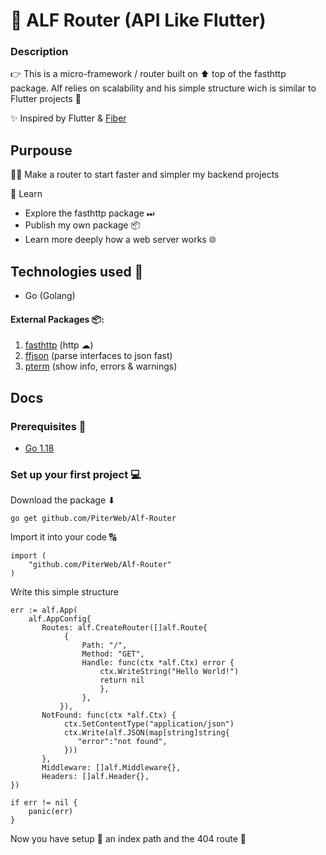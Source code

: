 # 🦌 ALF Router (API Like Flutter)

### Description 

👉 This is a micro-framework / router built on ⬆ top of the fasthttp package. Alf relies on scalability and his simple structure wich is  similar to Flutter projects 📴

✨ Inspired by Flutter & [Fiber](https://github.com/gofiber/fiber)

## Purpouse 

👷‍♂️ Make a router to start faster and simpler my backend projects

📖 Learn 

 - Explore the fasthttp package ⏭
 - Publish my own package 📦
 - Learn more deeply how a web server works 🌐

## Technologies used 📘

 - Go (Golang)

#### External Packages  📦:

 1. [fasthttp](github.com/valyala/fasthttp) (http ☁)
 2. [ffjson](github.com/pquerna/ffjson/ffjson) (parse interfaces to json fast)
 3. [pterm](github.com/pterm/pterm) (show info, errors & warnings)

## Docs

### Prerequisites 📌

 - [Go 1.18](https://go.dev/) 

### Set up your first project 💻

Download the package ⬇

    go get github.com/PiterWeb/Alf-Router

Import it into your code 🔠

    import (
	    "github.com/PiterWeb/Alf-Router"
    )

Write this simple structure

    err := alf.App(
	    alf.AppConfig{
		   Routes: alf.CreateRouter([]alf.Route{
			    {
				    Path: "/",
				    Method: "GET",
				    Handle: func(ctx *alf.Ctx) error {
					    ctx.WriteString("Hello World!")
					    return nil
			    	    },
		            },
	           }),
		   NotFound: func(ctx *alf.Ctx) {
			    ctx.SetContentType("application/json")
			    ctx.Write(alf.JSON(map[string]string{
				   "error":"not found",
			    }))
		   },
		   Middleware: []alf.Middleware{},
		   Headers: []alf.Header{},
    })
    
    if err != nil {
	    panic(err)
	} 
	
Now you have setup 🔨 an index path and the 404 route 📁 
